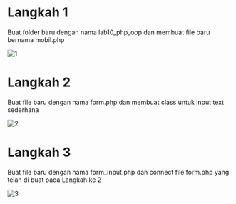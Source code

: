 # Langkah 1

Buat folder baru dengan nama lab10_php_oop dan membuat file baru bernama mobil.php

![1](https://user-images.githubusercontent.com/81844622/121770671-dc816d00-cb94-11eb-90a5-4b233aa74f9d.jpg)

# Langkah 2

Buat file baru dengan nama form.php dan membuat class untuk input text sederhana

![2](https://user-images.githubusercontent.com/81844622/121770690-0c307500-cb95-11eb-8dbf-9b0cf98b399e.jpg)

# Langkah 3

Buat file baru dengan nama form_input.php dan connect file form.php yang telah di buat pada Langkah ke 2

![3](https://user-images.githubusercontent.com/81844622/121770726-47cb3f00-cb95-11eb-95d0-e6845690aa17.jpg)
